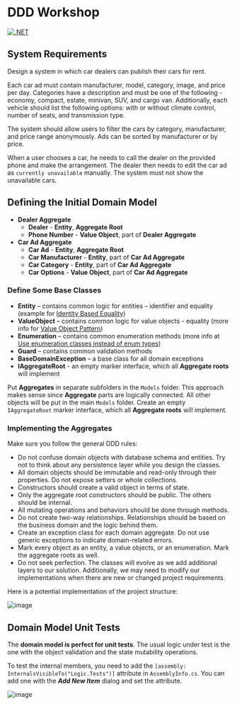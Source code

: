 # DDD Workshop

[![.NET](https://github.com/pirocorp/DDD-Workshop/actions/workflows/dotnet.yml/badge.svg?branch=main)](https://github.com/pirocorp/DDD-Workshop/actions/workflows/dotnet.yml)

## System Requirements

Design a system in which car dealers can publish their cars for rent.

Each car ad must contain manufacturer, model, category, image, and price per day. Categories have a description and must be one of the following - economy, compact, estate, minivan, SUV, and cargo van. Additionally, each vehicle should list the following options: with or without climate control, number of seats, and transmission type.

The system should allow users to filter the cars by category, manufacturer, and price range anonymously. Ads can be sorted by manufacturer or by price.

When a user chooses a car, he needs to call the dealer on the provided phone and make the arrangement. The dealer then needs to edit the car ad as `currently unavailable` manually. The system must not show the unavailable cars.


## Defining the Initial Domain Model

- **Dealer Aggregate**
  - **Dealer** - **Entity**, **Aggregate Root**
  - **Phone Number** - **Value Object**, part of **Dealer Aggregate** 
- **Car Ad Aggregate**
  - **Car Ad** - **Entity**, **Aggregate Root**
  - **Car Manufacturer** - **Entity**, part of **Car Ad Aggregate**
  - **Car Category** - **Entity**, part of **Car Ad Aggregate**
  - **Car Options** - **Value Object**, part of **Car Ad Aggregate** 

### Define Some Base Classes

- **Entity** – contains common logic for entities – identifier and equality (example for [Identity Based Equality](https://github.com/pirocorp/Object-Oriented-Design/tree/main/12.%20Other%20Patterns/02.%20Identity%20Based%20Equality))
- **ValueObject** – contains common logic for value objects - equality (more info for [Value Object Pattern](https://github.com/pirocorp/Object-Oriented-Design/tree/main/13.%20DDD/Value%20Object))
- **Enumeration** – contains common enumeration methods (more info at [Use enumeration classes instead of enum types](https://learn.microsoft.com/en-us/dotnet/architecture/microservices/microservice-ddd-cqrs-patterns/enumeration-classes-over-enum-types))
- **Guard** – contains common validation methods
- **BaseDomainException** – a base class for all domain exceptions
- **IAggregateRoot** - an empty marker interface, which all **Aggregate roots** will implement

Put **Aggregates** in separate subfolders in the `Models` folder. This approach makes sense since **Aggregate** parts are logically connected. All other objects will be put in the main `Models` folder. Create an empty `IAggregateRoot` marker interface, which all **Aggregate roots** will implement.

### Implementing the Aggregates

Make sure you follow the general DDD rules:
- Do not confuse domain objects with database schema and entities. Try not to think about any persistence layer while you design the classes.
- All domain objects should be immutable and read-only through their properties. Do not expose setters or whole collections.
- Constructors should create a valid object in terms of state.
- Only the aggregate root constructors should be public. The others should be internal.
- All mutating operations and behaviors should be done through methods.
- Do not create two-way relationships. Relationships should be based on the business domain and the logic behind them.
- Create an exception class for each domain aggregate. Do not use generic exceptions to indicate domain-related errors.
- Mark every object as an entity, a value objects, or an enumeration. Mark the aggregate roots as well.
- Do not seek perfection. The classes will evolve as we add additional layers to our solution. Additionally, we may need to modify our implementations when there are new or changed project requirements.

Here is a potential implementation of the project structure:

![image](https://user-images.githubusercontent.com/34960418/219692741-27cb539e-4820-4ff6-a17c-caa723ed4d76.png)


## Domain Model Unit Tests

The **domain model is perfect for unit tests**. The usual logic under test is the one with the object validation and the state mutability operations. 

To test the internal members, you need to add the `[assembly: InternalsVisibleTo("Logic.Tests")]` attribute in `AssemblyInfo.cs`. You can add one with the ***Add New Item*** dialog and set the attribute.

![image](https://user-images.githubusercontent.com/34960418/219699608-bf4b287c-1613-4baa-8706-bf57c03e2cb4.png)














